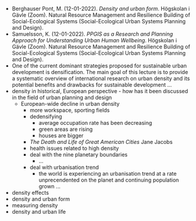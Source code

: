 - Berghauser Pont, M. (12-01-2022). _Density and urban form_. Högskolan i Gävle (Zoom). Natural Resource Management and Resilience Building of Social-Ecological Systems (Social-Ecological Urban Systems Planning and Design).
- Samuelsson, K. (12-01-2022). _PPGIS as a Research and Planning Approach for Understanding Urban Human Wellbeing_. Högskolan i Gävle (Zoom). Natural Resource Management and Resilience Building of Social-Ecological Systems (Social-Ecological Urban Systems Planning and Design).
- One of the current dominant strategies proposed for sustainable urban development is densification. The main goal of this lecture is to provide a systematic overview of international research on urban density and its potential benefits and drawbacks for sustainable development ...
- density in historical, European perspective - how has it been discussed in the field of urban planning and design
	- European-wide decline in urban density
		- more workspace, sporting fields
		- dedensifying
			- average occupation rate has been decreasing
			- green areas are rising
			- houses are bigger
		- _The Death and Life of Great American Cities_ Jane Jacobs
		- health issues related to high density
		- deal with the nine planetary boundaries
			- ...
		- deal with urbanisation trend
			- the world is experiencing an urbanisation trend at a rate unprecendented on the planet and continuing population grown ...
- density effects
- density and urban form
- measuring density
- density and urban life